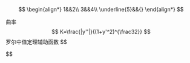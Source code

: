 
$$
\begin{align*}
1&&2\\
3&&4\\
\underline{5}&&{}
\end{align*}
$$

曲率
$$
K=\frac{|y''|}{(1+y'^2)^{\frac32}}
$$
罗尔中值定理辅助函数
$$

$$